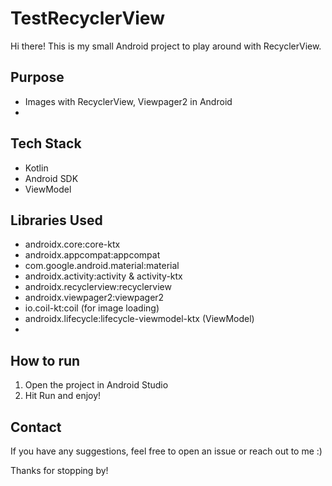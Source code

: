 # TestRecyclerView

Hi there! This is my small Android project to play around with RecyclerView.

## Purpose
- Images with RecyclerView, Viewpager2 in Android
- 
## Tech Stack
- Kotlin
- Android SDK
- ViewModel

## Libraries Used
- androidx.core:core-ktx
- androidx.appcompat:appcompat
- com.google.android.material:material
- androidx.activity:activity & activity-ktx
- androidx.recyclerview:recyclerview
- androidx.viewpager2:viewpager2
- io.coil-kt:coil (for image loading)
- androidx.lifecycle:lifecycle-viewmodel-ktx (ViewModel)
- 
## How to run
1. Open the project in Android Studio
2. Hit Run and enjoy!

## Contact
If you have any suggestions, feel free to open an issue or reach out to me :)

 Thanks for stopping by! 